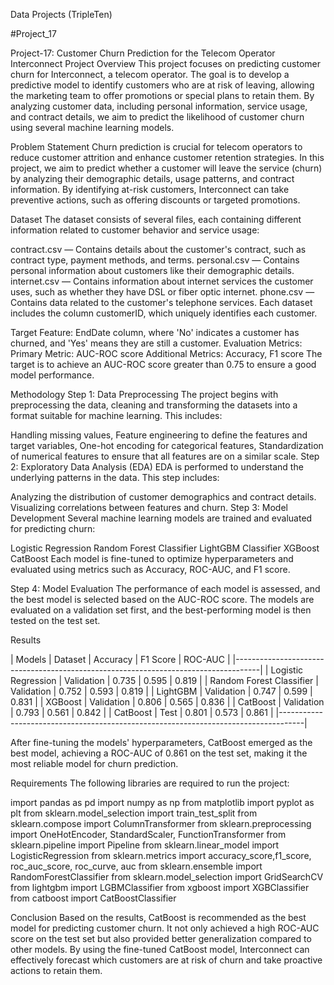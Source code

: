Data Projects (TripleTen)
 
 #Project_17

Project-17: Customer Churn Prediction for the Telecom Operator Interconnect
Project Overview
This project focuses on predicting customer churn for Interconnect, a telecom operator. The goal is to develop a predictive model to identify customers who are at risk of leaving, allowing the marketing team to offer promotions or special plans to retain them. By analyzing customer data, including personal information, service usage, and contract details, we aim to predict the likelihood of customer churn using several machine learning models.

Problem Statement
Churn prediction is crucial for telecom operators to reduce customer attrition and enhance customer retention strategies. In this project, we aim to predict whether a customer will leave the service (churn) by analyzing their demographic details, usage patterns, and contract information. By identifying at-risk customers, Interconnect can take preventive actions, such as offering discounts or targeted promotions.

Dataset
The dataset consists of several files, each containing different information related to customer behavior and service usage:

contract.csv — Contains details about the customer's contract, such as contract type, payment methods, and terms.
personal.csv — Contains personal information about customers like their demographic details.
internet.csv — Contains information about internet services the customer uses, such as whether they have DSL or fiber optic internet.
phone.csv — Contains data related to the customer's telephone services.
Each dataset includes the column customerID, which uniquely identifies each customer.

Target Feature:
EndDate column, where 'No' indicates a customer has churned, and 'Yes' means they are still a customer.
Evaluation Metrics:
Primary Metric: AUC-ROC score
Additional Metrics: Accuracy, F1 score
The target is to achieve an AUC-ROC score greater than 0.75 to ensure a good model performance.

Methodology
Step 1: Data Preprocessing
The project begins with preprocessing the data, cleaning and transforming the datasets into a format suitable for machine learning. This includes:

Handling missing values,
Feature engineering to define the features and target variables,
One-hot encoding for categorical features,
Standardization of numerical features to ensure that all features are on a similar scale.
Step 2: Exploratory Data Analysis (EDA)
EDA is performed to understand the underlying patterns in the data. This step includes:

Analyzing the distribution of customer demographics and contract details.
Visualizing correlations between features and churn.
Step 3: Model Development
Several machine learning models are trained and evaluated for predicting churn:

Logistic Regression
Random Forest Classifier
LightGBM Classifier
XGBoost
CatBoost
Each model is fine-tuned to optimize hyperparameters and evaluated using metrics such as Accuracy, ROC-AUC, and F1 score.

Step 4: Model Evaluation
The performance of each model is assessed, and the best model is selected based on the AUC-ROC score. The models are evaluated on a validation set first, and the best-performing model is then tested on the test set.

Results

|         Models	        |    Dataset	   |    Accuracy  |	  F1 Score  | 	ROC-AUC  |
|------------------------------------------------------------------------------------|
|  Logistic Regression	   |   Validation	 |    0.735	    |    0.595	  |   0.819    |
| Random Forest Classifier |	 Validation	 |    0.752	    |    0.593    | 	0.819    |
|  LightGBM	               |   Validation  |	  0.747	    |    0.599	  |   0.831    |
|  XGBoost	               |   Validation	 |    0.806     |	   0.565	  |   0.836    |
|  CatBoost                | 	 Validation	 |    0.793	    |    0.561	  |   0.842    |
|  CatBoost	               |   Test	       |    0.801	    |    0.573	  |   0.861    |
|------------------------------------------------------------------------------------|

After fine-tuning the models' hyperparameters, CatBoost emerged as the best model, achieving a ROC-AUC of 0.861 on the test set, making it the most reliable model for churn prediction.

Requirements
The following libraries are required to run the project:

import pandas as pd
import numpy as np
from matplotlib import pyplot as plt
from sklearn.model_selection import train_test_split
from sklearn.compose import ColumnTransformer
from sklearn.preprocessing import OneHotEncoder, StandardScaler, FunctionTransformer
from sklearn.pipeline import Pipeline
from sklearn.linear_model import LogisticRegression
from sklearn.metrics import accuracy_score,f1_score, roc_auc_score, roc_curve, auc
from sklearn.ensemble import RandomForestClassifier
from sklearn.model_selection import GridSearchCV
from lightgbm import LGBMClassifier
from xgboost import XGBClassifier 
from catboost import CatBoostClassifier 


Conclusion
Based on the results, CatBoost is recommended as the best model for predicting customer churn. It not only achieved a high ROC-AUC score on the test set but also provided better generalization compared to other models. By using the fine-tuned CatBoost model, Interconnect can effectively forecast which customers are at risk of churn and take proactive actions to retain them.

